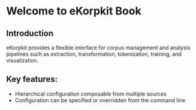 # Welcome to eKorpkit Book

## Introduction

eKorpkit provides a flexible interface for corpus management and analysis pipelines such as extraction, transformation, tokenization, training, and visualization.

## Key features:

- Hierarchical configuration composable from multiple sources
- Configuration can be specified or overridden from the command line

```{tableofcontents}

```
